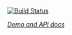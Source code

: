 [![Build Status](https://travis-ci.org/uhawaii-system-its-mis-components/google-at-uh.svg?branch=master)](https://travis-ci.org/uhawaii-system-its-mis-components/google-at-uh)

_[Demo and API docs](http://uhawaii-system-its-mis-components.github.io/google-at-uh/)_